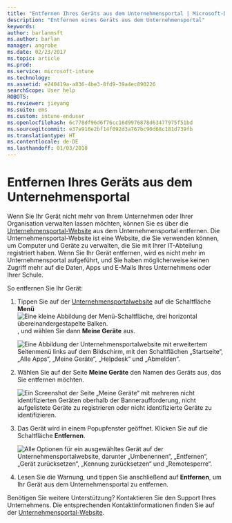 ```yaml
---
title: "Entfernen Ihres Geräts aus dem Unternehmensportal | Microsoft-Dokumentation"
description: "Entfernen eines Geräts aus dem Unternehmensportal"
keywords: 
author: barlanmsft
ms.author: barlan
manager: angrobe
ms.date: 02/23/2017
ms.topic: article
ms.prod: 
ms.service: microsoft-intune
ms.technology: 
ms.assetid: e240419a-a836-4be3-8fd9-39a4ec890226
searchScope: User help
ROBOTS: 
ms.reviewer: jieyang
ms.suite: ems
ms.custom: intune-enduser
ms.openlocfilehash: 6c778df96d6f76cc16d9976878d63477975f51bd
ms.sourcegitcommit: e37e916e2bf14f092d3a767bc90d68c181d739fb
ms.translationtype: HT
ms.contentlocale: de-DE
ms.lasthandoff: 01/03/2018
---
```

# <a name="remove-your-device-from-the-company-portal"></a>Entfernen Ihres Geräts aus dem Unternehmensportal

Wenn Sie Ihr Gerät nicht mehr von Ihrem Unternehmen oder Ihrer Organisation verwalten lassen möchten, können Sie es über die [Unternehmensportal-Website](https://portal.manage.microsoft.com#HelpDeskDialog) aus dem Unternehmensportal entfernen. Die Unternehmensportal-Website ist eine Website, die Sie verwenden können, um Computer und Geräte zu verwalten, die Sie mit Ihrer IT-Abteilung registriert haben. Wenn Sie Ihr Gerät entfernen, wird es nicht mehr im Unternehmensportal aufgeführt, und Sie haben möglicherweise keinen Zugriff mehr auf die Daten, Apps und E-Mails Ihres Unternehmens oder Ihrer Schule.

So entfernen Sie Ihr Gerät:

1. Tippen Sie auf der [Unternehmensportalwebsite](https://portal.manage.microsoft.com#HelpDeskDialog) auf die Schaltfläche __Menü__ ![Eine kleine Abbildung der Menü-Schaltfläche, drei horizontal übereinandergestapelte Balken.](/Intune/whats-new/media/CP_hamburger_menu.png), und wählen Sie dann __Meine Geräte__ aus.

   ![Eine Abbildung der Unternehmensportalwebsite mit erweitertem Seitenmenü links auf dem Bildschirm, mit den Schaltflächen „Startseite“, „Alle Apps“, „Meine Geräte“, „Helpdesk“ und „Abmelden“.](/media/iwp-expanded-sidebar.png)

2. Wählen Sie auf der Seite __Meine Geräte__ den Namen des Geräts aus, das Sie entfernen möchten.

    ![Ein Screenshot der Seite „Meine Geräte“ mit mehreren nicht identifizierten Geräten oberhalb der Banneraufforderung, nicht aufgelistete Geräte zu registrieren oder nicht identifizierte Geräte zu identifizieren.](./media/macOS_enroll_002_tap_here_banner.png)

3. Das Gerät wird in einem Popupfenster geöffnet. Klicken Sie auf die Schaltfläche **Entfernen**.

   ![Alle Optionen für ein ausgewähltes Gerät auf der Unternehmensportalwebsite, darunter „Umbenennen“, „Entfernen“, „Gerät zurücksetzen“, „Kennung zurücksetzen“ und „Remotesperre“. ](./media/iwp-screen-with-all-options.png)

4. Lesen Sie die Warnung, und tippen Sie anschließend auf **Entfernen**, um Ihr Gerät aus dem Unternehmensportal zu entfernen.

Benötigen Sie weitere Unterstützung? Kontaktieren Sie den Support Ihres Unternehmens. Die entsprechenden Kontaktinformationen finden Sie auf der [Unternehmensportal-Website](https://portal.manage.microsoft.com#HelpDeskDialog).
